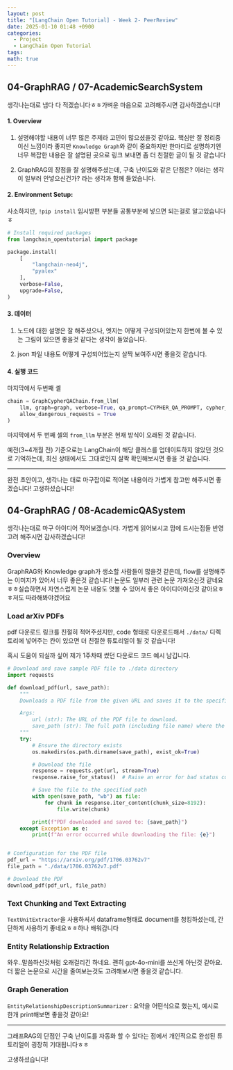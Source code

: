 ```yaml
---
layout: post
title: "[LangChain Open Tutorial] - Week 2- PeerReview"
date: 2025-01-10 01:48 +0900
categories:
  - Project
  - LangChain Open Tutorial
tags: 
math: true
---
```



## 04-GraphRAG / 07-AcademicSearchSystem

생각나는대로 냅다 다 적겠습니다ㅎㅎ가벼운 마음으로 고려해주시면 감사하겠습니다!

#### 1. Overview

1. 설명해야할 내용이 너무 많은 주제라 고민이 많으셨을것 같아요. 핵심만 잘 정리중이신 느낌이라 좋지만 `Knowledge Graph`와 같이 중요하지만 한마디로 설명하기엔 너무 복잡한 내용은 잘 설명된 곳으로 링크 보내면 좀 더 친절한 글이 될 것 같습니다
    
2. GraphRAG의 장점을 잘 설명해주셨는데, 구축 난이도와 같은 단점은? 이라는 생각이 일부러 안넣으신건가? 라는 생각과 함께 들었습니다.
    

#### 2. Environment Setup:

사소하지만, `!pip install` 임시방편 부분들 공통부분에 넣으면 되는걸로 알고있습니다ㅎ

```python
# Install required packages
from langchain_opentutorial import package

package.install(
    [
        "langchain-neo4j",
        "pyalex"
    ],
    verbose=False,
    upgrade=False,
)
```

#### 3. 데이터

1. 노드에 대한 설명은 잘 해주셨으나, 엣지는 어떻게 구성되어있는지 한번에 볼 수 있는 그림이 있으면 좋을것 같다는 생각이 들었습니다.
    
2. json 파일 내용도 어떻게 구성되어있는지 살짝 보여주시면 좋을것 같습니다.
    

#### 4. 실행 코드

마지막에서 두번째 셀

```python
chain = GraphCypherQAChain.from_llm(
    llm, graph=graph, verbose=True, qa_prompt=CYPHER_QA_PROMPT, cypher_prompt=CYPHER_GENERATION_PROMPT,
    allow_dangerous_requests = True
)
```

마지막에서 두 번째 셀의 `from_llm` 부분은 현재 방식이 오래된 것 같습니다.

예전(3~4개월 전) 기준으로는 LangChain이 해당 클래스를 업데이트하지 않았던 것으로 기억하는데, 최신 상태에서도 그대로인지 살짝 확인해보시면 좋을 것 같습니다.

---

완전 초안이고, 생각나는 대로 마구잡이로 적어본 내용이라 가볍게 참고만 해주시면 좋겠습니다! 고생하셨습니다!
## 04-GraphRAG / 08-AcademicQASystem

생각나는대로 마구 아이디어 적어보겠습니다. 가볍게 읽어보시고 맘에 드시는점들 반영 고려 해주시면 감사하겠습니다!
### Overview

GraphRAG와 Knowledge graph가 생소할 사람들이 많을것 같은데, flow를 설명해주는 이미지가 있어서 너무 좋은것 같습니다! 논문도 일부러 관련 논문 가져오신것 같네요ㅎㅎ실습하면서 자연스럽게 논문 내용도 엿볼 수 있어서 좋은 아이디어이신것 같아요ㅎㅎ저도 따라해봐야겠어요
### Load arXiv PDFs

pdf 다운로드 링크를 친절히 적어주셨지만, code 형태로 다운로드해서 `./data/` 디렉토리에 넣어주는 칸이 있으면 더 친절한 튜토리얼이 될 것 같습니다!

혹시 도움이 되실까 싶어 제가 1주차때 썼던 다운로드 코드 예시 남깁니다. 

```python
# Download and save sample PDF file to ./data directory
import requests

def download_pdf(url, save_path):
    """
    Downloads a PDF file from the given URL and saves it to the specified path.

    Args:
        url (str): The URL of the PDF file to download.
        save_path (str): The full path (including file name) where the file will be saved.
    """
    try:
        # Ensure the directory exists
        os.makedirs(os.path.dirname(save_path), exist_ok=True)

        # Download the file
        response = requests.get(url, stream=True)
        response.raise_for_status()  # Raise an error for bad status codes

        # Save the file to the specified path
        with open(save_path, "wb") as file:
            for chunk in response.iter_content(chunk_size=8192):
                file.write(chunk)

        print(f"PDF downloaded and saved to: {save_path}")
    except Exception as e:
        print(f"An error occurred while downloading the file: {e}")


# Configuration for the PDF file
pdf_url = "https://arxiv.org/pdf/1706.03762v7"
file_path = "./data/1706.03762v7.pdf"

# Download the PDF
download_pdf(pdf_url, file_path)
```


### Text Chunking and Text Extracting

`TextUnitExtractor`을 사용하셔서 dataframe형태로 document를 청킹하셨는데, 간단하게 사용하기 좋네요ㅎㅎ하나 배워갑니다

### Entity Relationship Extraction

와우..말씀하신것처럼 오래걸리긴 하네요. 괜히 gpt-4o-mini를 쓰신게 아닌것 같아요. 더 짧은 논문으로 시간을 줄여보는것도 고려해보시면 좋을것 같습니다. 

### Graph Generation
`EntityRelationshipDescriptionSummarizer` : 요약을 어떤식으로 했는지, 예시로 한개 print해보면 좋을것 같아요!

---

그래프RAG의 단점인 구축 난이도를 자동화 할 수 있다는 점에서 개인적으로 완성된 튜토리얼이 굉장히 기대됩니다ㅎㅎ

고생하셨습니다!